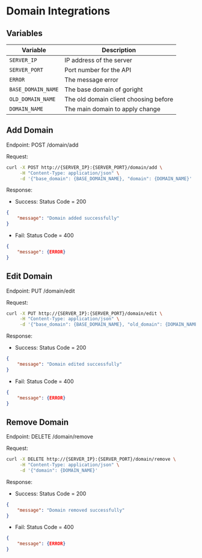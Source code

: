 # Domain Integrations
## Variables

| Variable          | Description                           |
| -------------     | ------------------------              |
| `SERVER_IP`       | IP address of the server              |
| `SERVER_PORT`     | Port number for the API               |
| `ERROR`           | The message error                     |
| `BASE_DOMAIN_NAME`| The base domain of goright            |
| `OLD_DOMAIN_NAME` | The old domain client choosing before |
| `DOMAIN_NAME`     | The main domain to apply change       |

## Add Domain

Endpoint: POST /domain/add

Request:
```bash
curl -X POST http://{SERVER_IP}:{SERVER_PORT}/domain/add \
     -H "Content-Type: application/json" \
     -d '{"base_domain": {BASE_DOMAIN_NAME}, "domain": {DOMAIN_NAME}'
```

Response:
- Success: Status Code = 200
```json
{
    "message": "Domain added successfully"
}
```

- Fail: Status Code = 400
```json
{
    "message": {ERROR}
}
```

## Edit Domain

Endpoint: PUT /domain/edit

Request:
```bash
curl -X PUT http://{SERVER_IP}:{SERVER_PORT}/domain/edit \
     -H "Content-Type: application/json" \
     -d '{"base_domain": {BASE_DOMAIN_NAME}, "old_domain": {DOMAIN_NAME}, "domain": {DOMAIN_NAME}'
```

Response:
- Success: Status Code = 200
```json
{
    "message": "Domain edited successfully"
}
```

- Fail: Status Code = 400
```json
{
    "message": {ERROR}
}
```

## Remove Domain

Endpoint: DELETE /domain/remove

Request:
```bash
curl -X DELETE http://{SERVER_IP}:{SERVER_PORT}/domain/remove \
     -H "Content-Type: application/json" \
     -d '{"domain": {DOMAIN_NAME}'
```

Response:
- Success: Status Code = 200
```json
{
    "message": "Domain removed successfully"
}
```

- Fail: Status Code = 400
```json
{
    "message": {ERROR}
}
```

